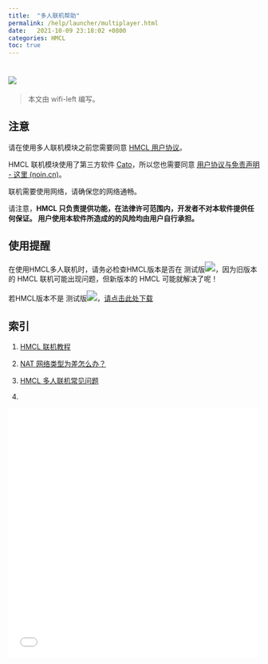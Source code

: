 ```yaml
---
title:  "多人联机帮助"
permalink: /help/launcher/multiplayer.html
date:   2021-10-09 23:18:02 +0800
categories: HMCL
toc: true
---
```


# ![](/icon/png)

> 本文由 wifi-left 编写。

## 注意

请在使用多人联机模块之前您需要同意 [HMCL 用户协议](https://hmcl.huangyuhui.net/eula)。

HMCL 联机模块使用了第三方软件 [Cato](https://noin.cn/71.html)，所以您也需要同意 [用户协议与免责声明  - 这里 (noin.cn)](https://noin.cn/agreement)。

联机需要使用网络，请确保您的网络通畅。

请注意，**HMCL 只负责提供功能，在法律许可范围内，开发者不对本软件提供任何保证。 用户使用本软件所造成的的风险均由用户自行承担。**

## 使用提醒

在使用HMCL多人联机时，请务必检查HMCL版本是否在 测试版<img src="https://img.shields.io/maven-central/v/org.glavo.hmcl/hmcl-dev?label" style="zoom: 130%;" />，因为旧版本的 HMCL 联机可能出现问题，但新版本的 HMCL 可能就解决了呢！

若HMCL版本不是 测试版<img src="https://img.shields.io/maven-central/v/org.glavo.hmcl/hmcl-dev?label" style="zoom: 130%;" />，[请点击此处下载](https://zkitefly.github.io/hmclw/download.html)

## 索引

1. [HMCL 联机教程](multiplayer-help.md)

2. [NAT 网络类型为差怎么办？](multiplayer-symmetric.md)

3. [ HMCL 多人联机常见问题 ](multiplayer-faq.md)

4.
<iframe src="//player.bilibili.com/player.html?aid=423237257&bvid=BV1g3411Y7rC&cid=486577662&page=1&high_quality=1&danmaku=1" width="100%" height="500" scrolling="no" frameborder="0"></iframe>
